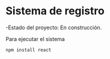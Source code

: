 <h1>Sistema de registro</h1>


-Estado del proyecto: En construcción.

Para ejecutar el sistema

```npm install react```

